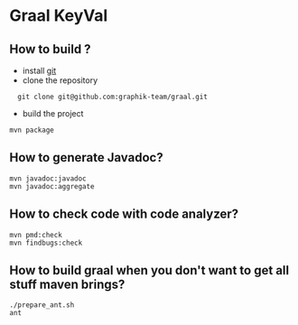 # Graal KeyVal

## How to build ? ##

* install [git](http://www.git-scm.com/)
* clone the repository
~~~
  git clone git@github.com:graphik-team/graal.git
~~~

* build the project
~~~
mvn package
~~~

## How to generate Javadoc? ##

~~~
mvn javadoc:javadoc
mvn javadoc:aggregate
~~~

## How to check code with code analyzer? ##

~~~
mvn pmd:check
mvn findbugs:check
~~~

## How to build graal when you don't want to get all stuff maven brings?

~~~
./prepare_ant.sh
ant
~~~
